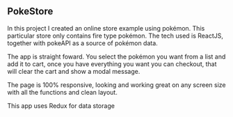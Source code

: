 ## PokeStore

In this project I created an online store example using pokémon. This particular store only contains fire type pokémon.
The tech used is ReactJS, together with pokeAPI as a source of pokémon data.

The app is straight foward. You select the pokémon you want from a list and add it to cart, once you have everything you want you can checkout, that will clear the cart and show a modal message.

The page is 100% responsive, looking and working great on any screen size with all the functions and clean layout.

This app uses Redux for data storage

